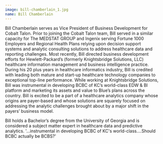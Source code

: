 ```yaml
---
image: bill-chamberlain_1.jpg
name: Bill Chamberlain 
---
```

Bill Chamberlain serves as Vice President of Business Development for Cobalt Talon. Prior to joining the Cobalt Talon team, Bill served in a similar capacity for The MEDSTAT GROUP and Ingenix serving Fortune 1000 Employers and Regional Health Plans relying upon decision support systems and analytic consulting solutions to address healthcare data and reporting challenges. Most recently, Bill directed business development efforts for Hewlett-Packard’s (formerly Knightsbridge Solutions, LLC) healthcare information management and business intelligence practice. During his 20 plus years in healthcare informatics industry, Bill is credited with leading both mature and start-up healthcare technology companies to exceptional top-line performance. While working at Knightsbridge Solutions, Bill was instrumental in developing BCBC of KC’s world-class EDW & BI platform and marketing its assets and value to Blue’s plans across the country. Bill is excited to be a part of a healthcare analytics company whose origins are payer-based and whose solutions are squarely focused on addressing the analytic challenges brought about by a major shift in the payers’ business model.

Bill holds a Bachelor’s degree from the University of Georgia and is considered a subject matter expert in healthcare data and predictive analytics.
'...instrumental in developing BCBC of KC's world-class....Should BCBC actually be BCBS?'